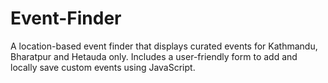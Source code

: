 # Event-Finder
A location-based event finder that displays curated events for Kathmandu, Bharatpur and Hetauda only. Includes a user-friendly form to add and locally save custom events using JavaScript.
